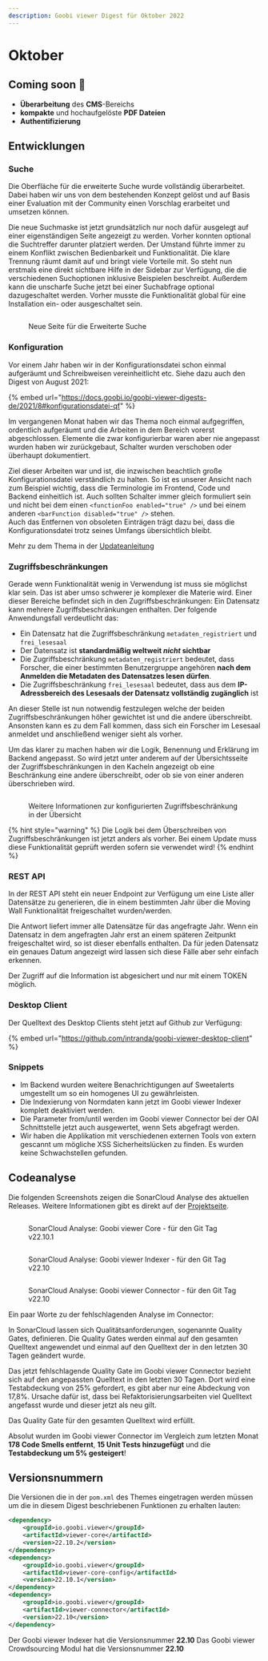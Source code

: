 ```yaml
---
description: Goobi viewer Digest für Oktober 2022
---
```


# Oktober

## Coming soon :rocket:

* **Überarbeitung** des **CMS**-Bereichs
* **kompakte** und hochaufgelöste **PDF Dateien**
* **Authentifizierung**

## Entwicklungen

### Suche

Die Oberfläche für die erweiterte Suche wurde vollständig überarbeitet. Dabei haben wir uns von dem bestehenden Konzept gelöst und auf Basis einer Evaluation mit der Community einen Vorschlag erarbeitet und umsetzen können.

Die neue Suchmaske ist jetzt grundsätzlich nur noch dafür ausgelegt auf einer eigenständigen Seite angezeigt zu werden. Vorher konnten optional die Suchtreffer darunter platziert werden. Der Umstand führte immer zu einem Konflikt zwischen Bedienbarkeit und Funktionalität. Die klare Trennung räumt damit auf und bringt viele Vorteile mit. So steht nun erstmals eine direkt sichtbare Hilfe in der Sidebar zur Verfügung, die die verschiedenen Suchoptionen inklusive Beispielen beschreibt. Außerdem kann die unscharfe Suche jetzt bei einer Suchabfrage optional dazugeschaltet werden. Vorher musste die Funktionalität global für eine Installation ein- oder ausgeschaltet sein.&#x20;

<figure><img src="../.gitbook/assets/22.10_DE_advanced-search.png" alt=""><figcaption><p>Neue Seite für die Erweiterte Suche</p></figcaption></figure>

### Konfiguration

Vor einem Jahr haben wir in der Konfigurationsdatei schon einmal aufgeräumt und Schreibweisen vereinheitlicht etc. Siehe dazu auch den Digest von August 2021:

{% embed url="https://docs.goobi.io/goobi-viewer-digests-de/2021/8#konfigurationsdatei-qf" %}

Im vergangenen Monat haben wir das Thema noch einmal aufgegriffen, ordentlich aufgeräumt und die Arbeiten in dem Bereich vorerst abgeschlossen. Elemente die zwar konfigurierbar waren aber nie angepasst wurden haben wir zurückgebaut, Schalter wurden verschoben oder überhaupt dokumentiert.

Ziel dieser Arbeiten war und ist, die inzwischen beachtlich große Konfigurationsdatei verständlich zu halten. So ist es unserer Ansicht nach zum Beispiel wichtig, dass die Terminologie im Frontend, Code und Backend einheitlich ist. Auch sollten Schalter immer gleich formuliert sein und nicht bei dem einen `<functionFoo enabled="true" />` und bei einem anderen `<barFunction disabled="true" />` stehen. \
Auch das Entfernen von obsoleten Einträgen trägt dazu bei, dass die Konfigurationsdatei trotz seines Umfangs übersichtlich bleibt.

Mehr zu dem Thema in der [Updateanleitung](https://docs.goobi.io/goobi-viewer-de/devop/1/2022#22.10)

### Zugriffsbeschränkungen

Gerade wenn Funktionalität wenig in Verwendung ist muss sie möglichst klar sein. Das ist aber umso schwerer je komplexer die Materie wird. Einer dieser Bereiche befindet sich in den Zugriffsbeschränkungen: Ein Datensatz kann mehrere Zugriffsbeschränkungen enthalten. Der folgende Anwendungsfall verdeutlicht das:

* Ein Datensatz hat die Zugriffsbeschränkung `metadaten_registriert` und `frei_lesesaal`
* Der Datensatz ist **standardmäßig weltweit&#x20;**_**nicht**_**&#x20;sichtbar**
* Die Zugriffsbeschränkung `metadaten_registriert` bedeutet, dass Forscher, die einer bestimmten Benutzergruppe angehören **nach dem Anmelden die Metadaten des Datensatzes lesen dürfen**.
* Die Zugriffsbeschränkung `frei_lesesaal` bedeutet, dass aus dem **IP-Adressbereich des Lesesaals der Datensatz vollständig zugänglich** ist

An dieser Stelle ist nun notwendig festzulegen welche der beiden Zugriffsbeschränkungen höher gewichtet ist und die andere überschreibt. Ansonsten kann es zu dem Fall kommen, dass sich ein Forscher im Lesesaal anmeldet und anschließend weniger sieht als vorher.

Um das klarer zu machen haben wir die Logik, Benennung und Erklärung im Backend angepasst. So wird jetzt unter anderem auf der Übersichtsseite der Zugriffsbeschränkungen in den Kacheln angezeigt ob eine Beschränkung eine andere überschreibt, oder ob sie von einer anderen überschrieben wird. &#x20;

<figure><img src="../.gitbook/assets/22.10_DE_backend-accessrestrictions-overwriting.png" alt=""><figcaption><p>Weitere Informationen zur konfigurierten Zugriffsbeschränkung in der Übersicht</p></figcaption></figure>

{% hint style="warning" %}
Die Logik bei dem Überschreiben von Zugriffsbeschränkungen ist jetzt anders als vorher. Bei einem Update muss diese Funktionalität geprüft werden sofern sie verwendet wird!
{% endhint %}

### REST API

In der REST API steht ein neuer Endpoint zur Verfügung um eine Liste aller Datensätze zu generieren, die in einem bestimmten Jahr über die Moving Wall Funktionalität freigeschaltet wurden/werden.&#x20;

Die Antwort liefert immer alle Datensätze für das angefragte Jahr. Wenn ein Datensatz in dem angefragten Jahr erst an einem späteren Zeitpunkt freigeschaltet wird, so ist dieser ebenfalls enthalten. Da für jeden Datensatz ein genaues Datum angezeigt wird lassen sich diese Fälle aber sehr einfach erkennen.

Der Zugriff auf die Information ist abgesichert und nur mit einem TOKEN möglich.

### Desktop Client

Der Quelltext des Desktop Clients steht jetzt auf Github zur Verfügung:

{% embed url="https://github.com/intranda/goobi-viewer-desktop-client" %}

### Snippets

* Im Backend wurden weitere Benachrichtigungen auf Sweetalerts umgestellt um so ein homogenes UI zu gewährleisten.
* Die Indexierung von Normdaten kann jetzt im Goobi viewer Indexer komplett deaktiviert werden.
* Die Parameter from/until werden im Goobi viewer Connector bei der OAI Schnittstelle jetzt auch ausgewertet, wenn Sets abgefragt werden.
* Wir haben die Applikation mit verschiedenen externen Tools von extern gescannt um mögliche XSS Sicherheitslücken zu finden. Es wurden keine Schwachstellen gefunden.

## Codeanalyse

Die folgenden Screenshots zeigen die SonarCloud Analyse des aktuellen Releases. Weitere Informationen gibt es direkt auf der [Projektseite](https://sonarcloud.io/organizations/intranda/projects).

<figure><img src="../.gitbook/assets/22.10_sonar_core.png" alt=""><figcaption><p>SonarCloud Analyse: Goobi viewer Core - für den Git Tag v22.10.1</p></figcaption></figure>

<figure><img src="../.gitbook/assets/22.10_sonar_indexer.png" alt=""><figcaption><p>SonarCloud Analyse: Goobi viewer Indexer - für den Git Tag v22.10</p></figcaption></figure>

<figure><img src="../.gitbook/assets/22.10_sonar_connector.png" alt=""><figcaption><p>SonarCloud Analyse: Goobi viewer Connector - für den Git Tag v22.10</p></figcaption></figure>

Ein paar Worte zu der fehlschlagenden Analyse im Connector:

In SonarCloud lassen sich Qualitätsanforderungen, sogenannte Quality Gates, definieren. Die Quality Gates werden einmal auf den gesamten Quelltext angewendet und einmal auf den Quelltext der in den letzten 30 Tagen geändert wurde.

Das jetzt fehlschlagende Quality Gate im Goobi viewer Connector bezieht sich auf den angepassten Quelltext in den letzten 30 Tagen. Dort wird eine Testabdeckung von 25% gefordert, es gibt aber nur eine Abdeckung von 17,8%. Ursache dafür ist, dass bei Refaktorisierungsarbeiten viel Quelltext angefasst wurde und dieser jetzt als neu gilt.&#x20;

Das Quality Gate für den gesamten Quelltext wird erfüllt.

Absolut wurden im Goobi viewer Connector im Vergleich zum letzten Monat **178 Code Smells entfernt**, **15 Unit Tests hinzugefügt** und die **Testabdeckung um 5% gesteigert**!

## Versionsnummern

Die Versionen die in der `pom.xml` des Themes eingetragen werden müssen um die in diesem Digest beschriebenen Funktionen zu erhalten lauten:

```xml
<dependency>
    <groupId>io.goobi.viewer</groupId>
    <artifactId>viewer-core</artifactId>
    <version>22.10.2</version>
</dependency>
<dependency>
    <groupId>io.goobi.viewer</groupId>
    <artifactId>viewer-core-config</artifactId>
    <version>22.10.1</version>
</dependency>
<dependency>
    <groupId>io.goobi.viewer</groupId>
    <artifactId>viewer-connector</artifactId>
    <version>22.10</version>
</dependency>
```

Der Goobi viewer Indexer hat die Versionsnummer **22.10** Das Goobi viewer Crowdsourcing Modul hat die Versionsnummer **22.10**
